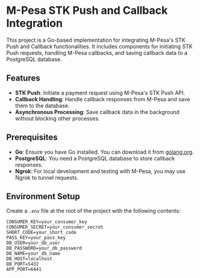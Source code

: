 # M-Pesa STK Push and Callback Integration

This project is a Go-based implementation for integrating M-Pesa's STK Push and Callback functionalities. It includes components for initiating STK Push requests, handling M-Pesa callbacks, and saving callback data to a PostgreSQL database.

## Features

- **STK Push**: Initiate a payment request using M-Pesa's STK Push API.
- **Callback Handling**: Handle callback responses from M-Pesa and save them to the database.
- **Asynchronous Processing**: Save callback data in the background without blocking other processes.

## Prerequisites

- **Go**: Ensure you have Go installed. You can download it from [golang.org](https://golang.org).
- **PostgreSQL**: You need a PostgreSQL database to store callback responses.
- **Ngrok**: For local development and testing with M-Pesa, you may use Ngrok to tunnel requests.

## Environment Setup

Create a `.env` file at the root of the project with the following contents:
```
CONSUMER_KEY=your_consumer_key
CONSUMER_SECRET=your_consumer_secret
SHORT_CODE=your_short_code
PASS_KEY=your_pass_key
DB_USER=your_db_user
DB_PASSWORD=your_db_password
DB_NAME=your_db_name
DB_HOST=localhost
DB_PORT=5432
APP_PORT=6441
```
